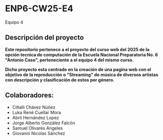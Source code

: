 # ENP6-CW25-E4
Equipo 4

## Descripción del proyecto

**Este repositorio pertenece a el proyecto del curso web del 2025 de la opción tecnica de computación de la Escuela Nacional Preparatoria No. 6 "Antonio Caso", perteneciente a el equipo 4 del mismo curso.**

**Dicho proyecto esta centrado en la creación de una pagina web con el objetivo de la reproducción o "Streaming" de música de diversos artistas con descripción y clasificación de estos por género.**

## Colaboradores:
* Citlalli Chávez Núñez 
* Luka René Cuellar Mora
* Abril Hernández Lopez
* Jorge Alberto González Falcón
* Samuel Olivares Angeles
* Giovanni Nicolas Sánchez